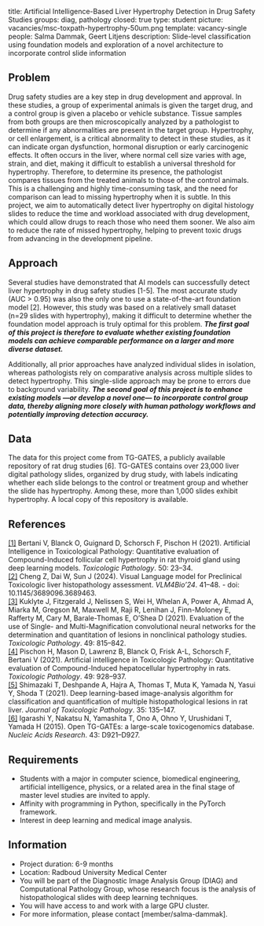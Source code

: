 title: Artificial Intelligence-Based Liver Hypertrophy Detection in Drug Safety Studies
groups: diag, pathology
closed: true
type: student 
picture: vacancies/msc-toxpath-hypertrophy-50um.png
template: vacancy-single
people: Salma Dammak, Geert Litjens
description: Slide-level classification using foundation models and exploration of a novel architecture to incorporate control slide information

## Problem 

Drug safety studies are a key step in drug development and approval.
In these studies, a group of experimental animals is given the target drug, and a control group is given a placebo or vehicle substance. 
Tissue samples from both groups are then microscopically analyzed by a pathologist to determine if any abnormalities are present in the target group. 
Hypertrophy, or cell enlargement, is a critical abnormality to detect in these studies, as it can indicate organ dysfunction, hormonal disruption or early carcinogenic effects. 
It often occurs in the liver, where normal cell size varies with age, strain, and diet, making it difficult to establish a universal threshold for hypertrophy. 
Therefore, to determine its presence, the pathologist compares tissues from the treated animals to those of the control animals. 
This is a challenging and highly time-consuming task, and the need for comparison can lead to missing hypertrophy when it is subtle. 
In this project, we aim to automatically detect liver hypertrophy on digital histology slides to reduce the time and workload associated with drug development, which could allow drugs to reach those who need them sooner. 
We also aim to reduce the rate of missed hypertrophy, helping to prevent toxic drugs from advancing in the development pipeline.

## Approach

Several studies have demonstrated that AI models can successfully detect liver hypertrophy in drug safety studies [1-5]. 
The most accurate study (AUC > 0.95) was also the only one to use a state-of-the-art foundation model [2]. 
However, this study was based on a relatively small dataset (n=29 slides with hypertrophy), making it difficult to determine whether the foundation model approach is truly optimal for this problem. 
***The first goal of this project is therefore to evaluate whether existing foundation models can achieve comparable performance on a larger and more diverse dataset.***

Additionally, all prior approaches have analyzed individual slides in isolation, whereas pathologists rely on comparative analysis across multiple slides to detect hypertrophy. 
This single-slide approach may be prone to errors due to background variability. 
***The second goal of this project is to enhance existing models —or develop a novel one— to incorporate control group data, thereby aligning more closely with human pathology workflows and potentially improving detection accuracy.***

## Data 

The data for this project come from TG-GATES, a publicly available repository of rat drug studies [6]. 
TG-GATES contains over 23,000 liver digital pathology slides, organized by drug study, with labels indicating whether each slide belongs to the control or treatment group and whether the slide has hypertrophy. 
Among these, more than 1,000 slides exhibit hypertrophy.
A local copy of this repository is available.

## References

[[1]](https://journals.sagepub.com/doi/10.1177/01926233211052010) Bertani V, Blanck O, Guignard D, Schorsch F, Pischon H (2021). Artificial Intelligence in Toxicological Pathology: Quantitative evaluation of Compound-Induced follicular cell hypertrophy in rat thyroid gland using deep learning models. _Toxicologic Pathology_. 50: 23–34.  
[[2]](https://dl.acm.org/doi/10.1145/3689096.3689463) Cheng Z, Dai W, Sun J (2024). Visual Language model for Preclinical Toxicologic liver histopathology assessment. _VLM4Bio’24_. 41–48. - doi: 10.1145/3689096.3689463.  
[[3]](https://journals.sagepub.com/doi/10.1177/0192623320986423) Kuklyte J, Fitzgerald J, Nelissen S, Wei H, Whelan A, Power A, Ahmad A, Miarka M, Gregson M, Maxwell M, Raji R, Lenihan J, Finn-Moloney E, Rafferty M, Cary M, Barale-Thomas E, O’Shea D (2021). Evaluation of the use of Single- and Multi-Magnification convolutional neural networks for the determination and quantitation of lesions in nonclinical pathology studies. _Toxicologic Pathology_. 49: 815–842.   
[[4]](https://journals.sagepub.com/doi/10.1177/0192623320983244) Pischon H, Mason D, Lawrenz B, Blanck O, Frisk A-L, Schorsch F, Bertani V (2021). Artificial intelligence in Toxicologic Pathology: Quantitative evaluation of Compound-Induced hepatocellular hypertrophy in rats. _Toxicologic Pathology_. 49: 928–937.  
[[5]](https://www.jstage.jst.go.jp/article/tox/35/2/35_2021-0053/_article) Shimazaki T, Deshpande A, Hajra A, Thomas T, Muta K, Yamada N, Yasui Y, Shoda T (2021). Deep learning-based image-analysis algorithm for classification and quantification of multiple histopathological lesions in rat liver. _Journal of Toxicologic Pathology_. 35: 135–147.  
[[6]](https://doi.org/10.1093/nar/gku955) Igarashi Y, Nakatsu N, Yamashita T, Ono A, Ohno Y, Urushidani T, Yamada H (2015). Open TG-GATEs: a large-scale toxicogenomics database. _Nucleic Acids Research_. 43: D921–D927.  

## Requirements 

- Students with a major in computer science, biomedical engineering, artificial intelligence, physics, or a related area in the final stage of master level studies are invited to apply.
- Affinity with programming in Python, specifically in the PyTorch framework.
- Interest in deep learning and medical image analysis. 

## Information 

- Project duration: 6-9 months 
- Location: Radboud University Medical Center 
- You will be part of the Diagnostic Image Analysis Group (DIAG) and Computational Pathology Group, whose research focus is the analysis of histopathological slides with deep learning techniques. 
- You will have access to and work with a large GPU cluster.
- For more information, please contact [member/salma-dammak].
